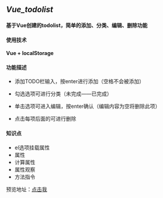 ## ***Vue_todolist***

#### 基于Vue创建的todolist，简单的添加、分类、编辑、删除功能



#### 使用技术

**Vue + localStorage**



#### 功能描述

- 添加TODO栏输入，按enter进行添加（空格不会被添加）


- 勾选选项可进行分类（未完成——已完成）
- 单击选项可进入编辑，按enter确认（编辑内容为空将删除此项）
- 点击每项后面的可进行删除



#### 知识点

- el选项挂载属性
- 属性
- 计算属性
- 属性观察
- 方法指令



预览地址：[点击我](https://xinc127.github.io/vue_todolist/)